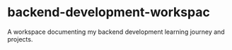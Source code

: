 # backend-development-workspac
A workspace documenting my backend development learning journey and projects.

